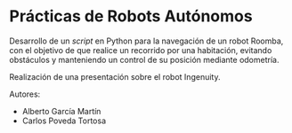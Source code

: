 # Prácticas de Robots Autónomos

Desarrollo de un _script_ en Python para la navegación de un robot Roomba, con el objetivo de que realice un recorrido por una habitación, evitando obstáculos y manteniendo un control de su posición mediante odometría.

Realización de una presentación sobre el robot Ingenuity.

Autores:

- Alberto García Martín
- Carlos Poveda Tortosa
